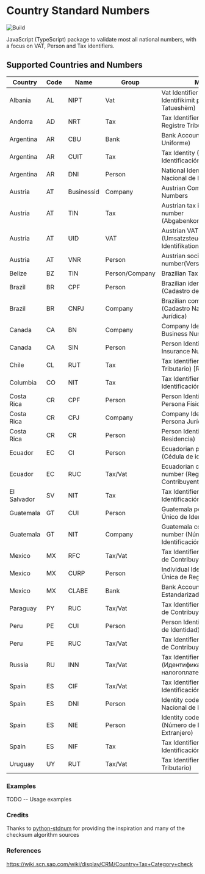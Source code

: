 # Country Standard Numbers

![Build](https://github.com/koblas/stdnum-js/workflows/Node.js%20CI/badge.svg)

JavaScript (TypeScript) package to validate most all national numbers, with a focus on
VAT, Person and Tax identifiers.

## Supported Countries and Numbers

| Country     | Code | Name       | Group          | Meaning                                                            |
| ----------- | ---- | ---------- | -------------- | ------------------------------------------------------------------ |
| Albania     | AL   | NIPT       | Vat            | Vat Identifier (Numri i Identifikimit për Personin e Tatueshëm)    |
| Andorra     | AD   | NRT        | Tax            | Tax Identifier (Número de Registre Tributari)                      |
| Argentina   | AR   | CBU        | Bank           | Bank Account (Clave Bancaria Uniforme)                             |
| Argentina   | AR   | CUIT       | Tax            | Tax Identity (Código Único de Identificación Tributaria)           |
| Argentina   | AR   | DNI        | Person         | National Identity (Documento Nacional de Identidad)                |
| Austria     | AT   | Businessid | Company        | Austrian Company Register Numbers                                  |
| Austria     | AT   | TIN        | Tax            | Austrian tax identification number (Abgabenkontonummer)            |
| Austria     | AT   | UID        | VAT            | Austrian VAT number (Umsatzsteuer-Identifikationsnummer)           |
| Austria     | AT   | VNR        | Person         | Austrian social security number(Versicherungsnummer)               |
| Belize      | BZ   | TIN        | Person/Company | Brazilian Tax ID ()                                                |
| Brazil      | BR   | CPF        | Person         | Brazilian identity number (Cadastro de Pessoas Físicas)            |
| Brazil      | BR   | CNPJ       | Company        | Brazilian company number (Cadastro Nacional da Pessoa Jurídica)    |
| Canada      | CA   | BN         | Company        | Company Identifier (Canadian Business Number)                      |
| Canada      | CA   | SIN        | Person         | Person Identifier (Social Insurance Number)                        |
| Chile       | CL   | RUT        | Tax            | Tax Identifier (Rol Unico Tributario) [RUN]                        |
| Columbia    | CO   | NIT        | Tax            | Tax Identifier (Número de Identificación Tributaria)               |
| Costa Rica  | CR   | CPF        | Person         | Person Identifier (Cédula de Persona Física)                       |
| Costa Rica  | CR   | CPJ        | Company        | Company Identifier (Cédula de Persona Jurídica)                    |
| Costa Rica  | CR   | CR         | Person         | Person Identifier (Cédula de Residencia)                           |
| Ecuador     | EC   | CI         | Person         | Ecuadorian person identifier (Cédula de identidad)                 |
| Ecuador     | EC   | RUC        | Tax/Vat        | Ecuadorian company tax number (Registro Único de Contribuyentes)   |
| El Salvador | SV   | NIT        | Tax            | Tax Identifier (Número de Identificación Tributaria)               |
| Guatemala   | GT   | CUI        | Person         | Guatemala person (Código Único de Identificación)                  |
| Guatemala   | GT   | NIT        | Company        | Guatemala company tax number (Número de Identificación Tributaria) |
| Mexico      | MX   | RFC        | Tax/Vat        | Tax Identifier (Registro Federal de Contribuyentes)                |
| Mexico      | MX   | CURP       | Person         | Individual Identifier (Clave Única de Registro de Población)       |
| Mexico      | MX   | CLABE      | Bank           | Bank Account (Clave Bancaria Estandarizada)                        |
| Paraguay    | PY   | RUC        | Tax/Vat        | Tax Identifier (Registro Único de Contribuyentes)                  |
| Peru        | PE   | CUI        | Person         | Person Identifier (Cédula Única de Identidad)                      |
| Peru        | PE   | RUC        | Tax/Vat        | Tax Identifier (Registro Único de Contribuyentes)                  |
| Russia      | RU   | INN        | Tax/Vat        | Tax Identifier (Идентификационный номер налогоплательщика)         |
| Spain       | ES   | CIF        | Tax/Vat        | Tax Identifier (Código de Identificación Fiscal)                   |
| Spain       | ES   | DNI        | Person         | Identity code (Documento Nacional de Identidad)                    |
| Spain       | ES   | NIE        | Person         | Identity code foreigner (Número de Identificación de Extranjero)   |
| Spain       | ES   | NIF        | Tax            | Tax Identifier (Número de Identificación Fiscal)                   |
| Uruguay     | UY   | RUT        | Tax/Vat        | Tax Identifier (Registro Único Tributario)                         |

### Examples

TODO -- Usage examples

### Credits

Thanks to [python-stdnum](https://arthurdejong.org/python-stdnum/) for providing the inspiration and
many of the checksum algorithm sources

### References

https://wiki.scn.sap.com/wiki/display/CRM/Country+Tax+Category+check
